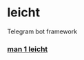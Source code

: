 # leicht
Telegram bot framework

### [man 1 leicht](https://github.com/Like-all/leicht/blob/master/src/man/leicht.1.md)

